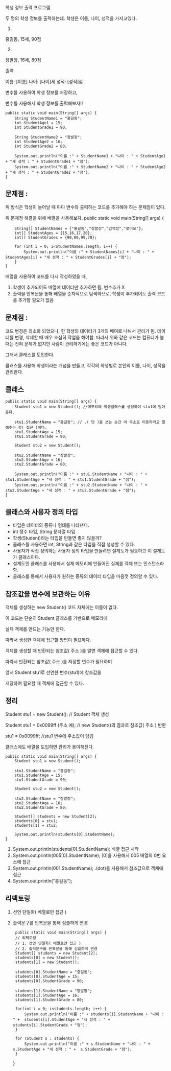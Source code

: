 학생 정보 출력 프로그램

두 명의 학생 정보를 출력하는데. 학생은 이름, 나이, 성적을 가지고있다.

1.

홍길동, 15세, 90점

2.

장발장, 16세, 80점

출력

이름: [이름] 나이: [나이]세 성적: [성적]점

변수를 사용하여 학생 정보를 저장하고,

변수를 사용해서 학생 정보를 출력해보자!!

	public static void main(String[] args) {
		String StudentName1 = "홍길동";
		int StudentAge1 = 15;
		int StudentGrade1 = 90;
		
		String StudentName2 = "장발장";
		int StudentAge2 = 16;
		int StudentGrade2 = 80;
		
		System.out.println("이름 :" + StudentName1 + "나이 : " + StudentAge1 + "세 성적 : " + StudentGrade1 + "점");
		System.out.println("이름 :" + StudentName2 + "나이 : " + StudentAge2 + "세 성적 : " + StudentGrade2 + "점");
	}

## 문제점 :

위 방식은 학생이 늘어날 때 마다 변수와 출력하는 코드를 추가해야 하는 문제점이 있다.

위 문제점 해결을 위해 배열을 사용해보자.
	public static void main(String[] args) {
		
		
		String[] StudentNames = {"홍길동","장발장","임꺽정","로미오"};
		int[] StudentAges = {15,16,17,20};
		int[] StudentGrades = {90,80,99,70};
		
		for (int i = 0; i<StudentNames.length; i++) {
			System.out.println("이름 :" + StudentNames[i] + "나이 : " + StudentAges[i] + "세 성적 : " + StudentGrades[i] + "점");
		}
	}

배열을 사용하여 코드를 다시 작성하였을 때,

1. 학생이 추가되어도 배열에 데이터만 추가하면 됨. 변수추가 X
2. 출력을 반복문을 통해 배열을 순차적으로 탐색하므로,
학생이 추가되어도 출력 코드를 추가할  필요가 없음

## 문제점 :

코드 변경은 최소화 되었으나,
한 학생의 데이터가 3개의 배여로 나눠서 관리가 됨.
데이터를 변경, 삭제할 때 매우 조심히 작업을 해야함.
따라서 위와 같은 코드는
컴퓨터가 볼 때는 전혀 문제가 없지만 사람이 관리하기에는
좋은 코드가 아니다.

그래서 클래스를 도입한다.

클래스를 사용해 학생이라는 개념을 만들고,
각각의 학생별로 본인의 이름, 나이, 성적을 관리한다.

## 클래스
	public static void main(String[] args) {
		Student stu1 = new Student(); //메모리에 학생클래스를 생성하여 stu1에 담아둔다.
		
		stu1.StudentName = "홍길동"; // .( 닷 )을 쓰는 순간 이 주소로 이동하라고 말해주는 것( 접근 )이다.
		stu1.StudentAge = 15;
		stu1.StudentGrade = 90;
		
		Student stu2 = new Student();
		
		stu2.StudentName = "장발장";
		stu2.StudentAge = 16;
		stu2.StudentGrade = 80;
		
		System.out.println("이름 :" + stu1.StudentName + "나이 : " + stu1.StudentAge + "세 성적 : " + stu1.StudentGrade + "점");
		System.out.println("이름 :" + stu2.StudentName + "나이 : " + stu2.StudentAge + "세 성적 : " + stu2.StudentGrade + "점");
	}

## 클래스와 사용자 정의 타입

- 타입은 데이터의 종류나 형태를 나타낸다.
- int 정수 타입, String 문자열 타입
- 학생(Student)라는 타입을 만들면 좋지 않을까?
- 클래스를 사용하면 int, String과 같은 타입을 직접 생성할 수 있다.
- 사용자가 직접 정의하는 사용자 정의 타입을 만들려면 설계도가 필요하고
이 설계도가 클래스이다.
- 설계도인 클래스를 사용헤서 실제 메모리에 만들어진 실체를 객체 또는 인스턴스라 함.
- 클래스를 통해서 사용자가 원하는 종류의 데이터 타입을 마음껏 정의할 수 있다.

## 참조값을 변수에 보관하는 이유

객체를 생성하는 new Student() 코드 자체에는 이름이 없다.

이 코드는 단순히 Student 클래스를 기반으로 메모리에

실제 객체를 만드는 기능만 한다.

따라서 생성한 객체에 접근할 방법이 필요하다.

객체를 생성할 때 반환되는 참조값( 주소 )를 알면 객체에 접근할 수 있다.

따라서 반환되는 참조값( 주소 )를 저장할 변수가 필요하며

앞서 Student stu1로 선언한 변수(stu1)에 참조값을

저장하여 필요할 때 객체에 접근할 수 있다.

## 정리

Student stu1 = new Student(); // Student 객체 생성

Student stu1 = 0x0099ff (주소 예); // new Student()의 결과로 참조값( 주소 ) 반환

stu1 = 0x0099ff; //stu1 변수에 주소값이 담김

클래스에도 배열을 도입하면 관리가 용이해진다.

	public static void main(String[] args) {
		Student stu1 = new Student();
		
		stu1.StudentName = "홍길동";
		stu1.StudentAge = 15;
		stu1.StudentGrade = 90;
		
		Student stu2 = new Student();
		
		stu2.StudentName = "장발장";
		stu2.StudentAge = 16;
		stu2.StudentGrade = 80;
		
		Student[] students = new Student[2];
		students[0] = stu1;
		students[1] = stu2;
		
		System.out.println(students[0].StudentName);
	}

1. System.out.println(students[0].StudentName); 배열 접근 시작
2. System.out.println(005[0].StudentName); [0]을 사용해서 005 배열의 0번 요소에 접근
3. System.out.println(001.StudentName); .(dot)을 사용해서 참조값으로 객체에 접근
4. System.out.println(”홍길동”);

## 리팩토링

1. 선언 단일화( 베열로만 접근 )

2. 출력문구를 반복문을 통해 심플하게 변경

		public static void main(String[] args) {
		// 리팩토링
		// 1. 선언 단일화( 베열로만 접근 )
		// 2. 출력문구를 반복문을 통해 심플하게 변경
		Student[] students = new Student[2];
		students[0] = new Student();
		students[1] = new Student();
		
		students[0].StudentName = "홍길동";
		students[0].StudentAge = 15;
		students[0].StudentGrade = 90;
		
		students[1].StudentName = "장발장";
		students[1].StudentAge = 16;
		students[1].StudentGrade = 80;
		
		for(int i = 0; i<students.length; i++) {
			System.out.println("이름 :" + students[i].StudentName + "나이 : " +  students[i].StudentAge + "세 성적 : " +  students[i].StudentGrade + "점");
		}
		
		for (Student s : students) {
			System.out.println("이름 :" + s.StudentName + "나이 : " +  s.StudentAge + "세 성적 : " +  s.StudentGrade + "점");
		}
	}
